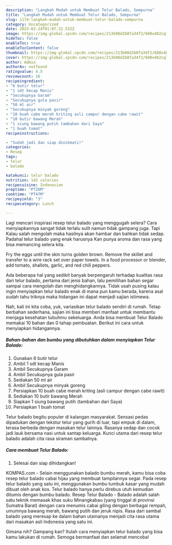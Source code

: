 ```yaml
---
description: "Langkah Mudah untuk Membuat Telur Balado, Sempurna"
title: "Langkah Mudah untuk Membuat Telur Balado, Sempurna"
slug: 1174-langkah-mudah-untuk-membuat-telur-balado-sempurna
category: Uncategorized
date: 2023-02-24T01:07:22.532Z
image: https://img-global.cpcdn.com/recipes/213b08d2b0fa34f2/680x482cq70/telur-balado-foto-resep-utama.jpg
hideToc: false
enableToc: true
enableTocContent: false
thumbnail: https://img-global.cpcdn.com/recipes/213b08d2b0fa34f2/680x482cq70/telur-balado-foto-resep-utama.jpg
cover: https://img-global.cpcdn.com/recipes/213b08d2b0fa34f2/680x482cq70/telur-balado-foto-resep-utama.jpg
author: Admin
authorAv: notfound
ratingvalue: 4.5
reviewcount: 16
recipeingredient:
- "6 butir telur"
- "1 sdt kecap Manis"
- "Secukupnya Garam"
- "Secukupnya gula pasir"
- "50 ml air"
- "Secukupnya minyak goreng"
- "10 buah cabe merah kriting asli campur dengan cabe rawit"
- "10 butir bawang Merah"
- "1 siung bawang putih tambahan dari Saya"
- "1 buah tomat"
recipeinstructions:

- "Sudah jadi dan siap dinikmati!"
categories:
- Resep
tags:
- telur
- balado

katakunci: telur balado 
nutrition: 142 calories
recipecuisine: Indonesian
preptime: "PT26M"
cooktime: "PT47M"
recipeyield: "3"
recipecategory: Lunch

---
```



Lagi mencari inspirasi resep telur balado yang menggugah selera? Cara menyiapkannya sangat tidak terlalu sulit namun tidak gampang juga. Tapi Kalau salah mengolah maka hasilnya akan hambar dan bahkan tidak sedap. Padahal telur balado yang enak harusnya Kan punya aroma dan rasa yang bisa memancing selera kita.


Fry the eggs until the skin turns golden brown. Remove the skillet and transfer to a wire rack set over paper towels. In a food processor or blender, add tomato, shallots, garlic, and red chili peppers.

Ada beberapa hal yang sedikit banyak berpengaruh terhadap kualitas rasa dari telur balado, pertama dari jenis bahan, lalu pemilihan bahan segar sampai cara mengolah dan menghidangkannya. Tidak usah pusing kalau ingin menyiapkan telur balado enak di mana pun kamu berada, karena asal sudah tahu triknya maka hidangan ini dapat menjadi sajian istimewa.


Nah, kali ini kita coba, yuk, variasikan telur balado sendiri di rumah. Tetap berbahan sederhana, sajian ini bisa memberi manfaat untuk membantu menjaga kesehatan tubuhmu sekeluarga. Anda bisa membuat Telur Balado memakai 10 bahan dan 0 tahap pembuatan. Berikut ini cara untuk menyiapkan hidangannya.

<!--inarticleads1-->

##### Bahan-bahan dan bumbu yang dibutuhkan dalam menyiapkan Telur Balado:

1. Gunakan 6 butir telur
1. Ambil 1 sdt kecap Manis
1. Ambil Secukupnya Garam
1. Ambil Secukupnya gula pasir
1. Sediakan 50 ml air
1. Ambil Secukupnya minyak goreng
1. Persiapkan 10 buah cabe merah kriting (asli campur dengan cabe rawit)
1. Sediakan 10 butir bawang Merah
1. Siapkan 1 siung bawang putih (tambahan dari Saya)
1. Persiapkan 1 buah tomat


Telur balado begitu populer di kalangan masyarakat. Sensasi pedas dipadukan dengan tekstur telur yang gurih di luar, tapi empuk di dalam, terasa berbeda dengan masakan telur lainnya. Rasanya sedap dan cocok jadi lauk bersama nasi untuk santap keluarga. Kunci utama dari resep telur balado adalah cita rasa siraman sambalnya. 

<!--inarticleads2-->

##### Cara membuat Telur Balado:


1. Selesai dan siap dihidangkan!

KOMPAS.com - Selain menggunakan balado bumbu merah, kamu bisa coba resep telur balado cabai hijau yang membuat tampilannya segar. Pada resep telur balado yang satu ini, menggunakan bumbu tumbuk kasar yang mudah dibuat oleh anak kos. Telur balado hanya perlu direbus utuh kemudian ditumis dengan bumbu balado. Resep Telur Balado - Balado adalah salah satu teknik memasak khas suku Minangkabau (yang tinggal di provinsi Sumatra Barat) dengan cara menumis cabai giling dengan berbagai rempah, umumnya bawang merah, bawang putih dan jeruk nipis. Rasa dari sambal balado yang meresap ke dalam bahan utamanya menjadi cita rasa utama dari masakan asli Indonesia yang satu ini. 

Gimana nih? Gampang kan? Itulah cara menyiapkan telur balado yang bisa kamu lakukan di rumah. Semoga bermanfaat dan selamat mencoba!
